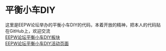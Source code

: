 平衡小车DIY
===================================
  这里是EEPW论坛举办的平衡小车DIY的代码，本着开放的精神，把本人的代码贴在GitHub上，欢迎交流<br />
  [EEPW论坛平衡小车DIY板块](http://forum.eepw.com.cn/forum/391/1)<br />
  [EEPW论坛平衡小车DIY活动页面](http://www.eepw.com.cn/event/action/Balancer_DIY/)<br />